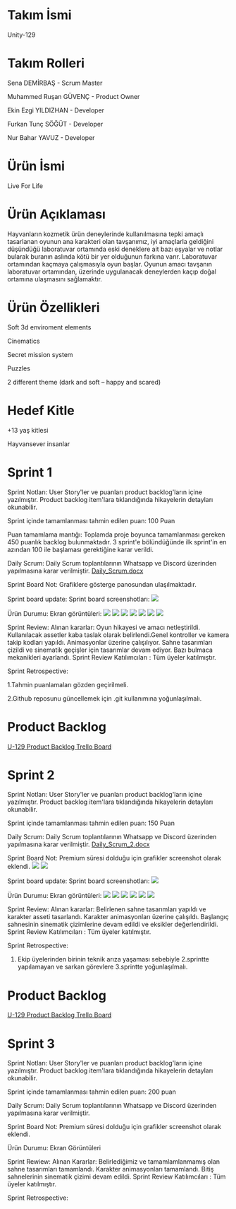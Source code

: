 # Takım İsmi
Unity-129

# Takım Rolleri
Sena DEMİRBAŞ - Scrum Master

Muhammed Ruşan GÜVENÇ - Product Owner

Ekin Ezgi YILDIZHAN - Developer

Furkan Tunç SÖĞÜT - Developer

Nur Bahar YAVUZ - Developer

# Ürün İsmi
Live For Life

# Ürün Açıklaması
Hayvanların kozmetik ürün deneylerinde kullanılmasına tepki amaçlı tasarlanan oyunun ana karakteri olan tavşanımız, iyi amaçlarla geldiğini düşündüğü laboratuvar ortamında eski deneklere ait bazı eşyalar ve notlar bularak buranın aslında kötü bir yer olduğunun farkına varır. Laboratuvar ortamından kaçmaya çalışmasıyla oyun başlar. Oyunun amacı tavşanın laboratuvar ortamından, üzerinde uygulanacak deneylerden kaçıp doğal ortamına ulaşmasını sağlamaktır.

# Ürün Özellikleri

Soft 3d enviroment elements

Cinematics

Secret mission system

Puzzles

2 different theme (dark and soft – happy and scared)

# Hedef Kitle
+13 yaş kitlesi

Hayvansever insanlar

# Sprint 1

Sprint Notları: User Story'ler ve puanları product backlog'ların içine yazılmıştır. Product backlog item'lara tıklandığında hikayelerin detayları okunabilir.

Sprint içinde tamamlanması tahmin edilen puan: 100 Puan

Puan tamamlama mantığı: Toplamda proje boyunca tamamlanması gereken 450 puanlık backlog bulunmaktadır. 3 sprint'e bölündüğünde ilk sprint'in en azından 100 ile başlaması gerektiğine karar verildi.

Daily Scrum: Daily Scrum toplantılarının Whatsapp ve Discord  üzerinden yapılmasına karar verilmiştir. [Daily_Scrum.docx](https://github.com/senademirbass/Unity-129/blob/main/Daily_Scrum.docx)

Sprint Board Not: Grafiklere gösterge panosundan ulaşılmaktadır.

Sprint board update: Sprint board screenshotları: ![](sprint-1-gorsel/trello.png)

Ürün Durumu: Ekran görüntüleri: ![](sprint-1-gorsel/oda1.png)
![](sprint-1-gorsel/oda2.png)
![](sprint-1-gorsel/sahne_1.png)
![](sprint-1-gorsel/sahne_2.png)
![](sprint-1-gorsel/sahne_3.png)
![](sprint-1-gorsel/sahne_4.png)
![](sprint-1-gorsel/sprint1_genel_hareket_ve_kamera_takip.gif)

Sprint Review: Alınan kararlar: Oyun hikayesi ve amacı netleştirildi. Kullanılacak assetler kaba taslak olarak belirlendi.Genel kontroller ve kamera takip kodları yapıldı. Animasyonlar üzerine çalışılıyor. Sahne tasarımları çizildi ve sinematik geçişler için tasarımlar devam ediyor. Bazı bulmaca mekanikleri ayarlandı. Sprint Review Katılımcıları : Tüm üyeler katılmıştır.

Sprint Retrospective: 

1.Tahmin puanlamaları gözden geçirilmeli.

2.Github reposunu güncellemek için .git kullanımına yoğunlaşılmalı.


# Product Backlog

[U-129 Product Backlog Trello Board](https://trello.com/b/riyQvt6m/u-129)

# Sprint 2

Sprint Notları: User Story'ler ve puanları product backlog'ların içine yazılmıştır. Product backlog item'lara tıklandığında hikayelerin detayları okunabilir.

Sprint içinde tamamlanması tahmin edilen puan: 150 Puan

Daily Scrum: Daily Scrum toplantılarının Whatsapp ve Discord  üzerinden yapılmasına karar verilmiştir. [Daily_Scrum_2.docx](https://github.com/senademirbass/Unity-129/blob/main/Daily_Scrum_Sprint_2.docx)

Sprint Board Not: Premium süresi dolduğu için grafikler screenshot olarak eklendi.
![](sprint-2-gorsel/1.png)
![](sprint-2-gorsel/2.png)

Sprint board update: Sprint board screenshotları: ![](sprint-2-gorsel/sprint_2.png)

Ürün Durumu: Ekran görüntüleri: ![](sprint-2-gorsel/katletmeodası.jpg)
![](sprint-2-gorsel/sahne1.png)
![](sprint-2-gorsel/sahne2.jpg)
![](sprint-2-gorsel/sahne3.png)
![](sprint-2-gorsel/koridorVideo.gif)
![](sprint-2-gorsel/odaVideo.gif)

Sprint Review: Alınan kararlar: Belirlenen sahne tasarımları yapıldı ve karakter asseti tasarlandı. Karakter animasyonları üzerine çalışıldı. Başlangıç sahnesinin sinematik çizimlerine devam edildi ve eksikler değerlendirildi. Sprint Review Katılımcıları : Tüm üyeler katılmıştır.

Sprint Retrospective: 

1. Ekip üyelerinden birinin teknik arıza yaşaması sebebiyle 2.sprintte yapılamayan ve sarkan görevlere 3.sprintte yoğunlaşılmalı.


# Product Backlog

[U-129 Product Backlog Trello Board](https://trello.com/b/wWiXLAKF/2-sprint)

# Sprint 3

Sprint Notları: User Story'ler ve puanları product backlog'ların içine yazılmıştır. Product backlog item'lara tıklandığında hikayelerin detayları okunabilir.

Sprint içinde tamamlanması tahmin edilen puan: 200 puan

Daily Scrum: Daily Scrum toplantılarının Whatsapp ve Discord üzerinden yapılmasına karar verilmiştir.

Sprint Board Not: Premium süresi dolduğu için grafikler screenshot olarak eklendi.

Ürün Durumu: Ekran Görüntüleri

Sprint Rewiew: Alınan Kararlar: Belirlediğimiz ve tamamlamlanmamış olan sahne tasarımları tamamlandı. Karakter animasyonları tamamlandı. Bitiş sahnelerinin sinematik çizimi devam edildi. Sprint Review Katılımcıları : Tüm üyeler katılmıştır.

Sprint Retrospective: 





